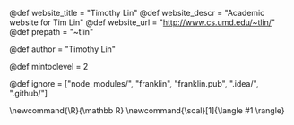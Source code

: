 <!--
Add here global page variables to use throughout your
website.
The website_* must be defined for the RSS to work
-->
@def website_title = "Timothy Lin"
@def website_descr = "Academic website for Tim Lin"
@def website_url   = "http://www.cs.umd.edu/~tlin/"
@def prepath       = "~tlin"

@def author = "Timothy Lin"

@def mintoclevel = 2

<!--
Add here files or directories that should be ignored by Franklin, otherwise
these files might be copied and, if markdown, processed by Franklin which
you might not want. Indicate directories by ending the name with a `/`.
-->
@def ignore = ["node_modules/", "franklin", "franklin.pub", ".idea/", ".github/"]

<!--
Add here global latex commands to use throughout your
pages. It can be math commands but does not need to be.
For instance:
* \newcommand{\phrase}{This is a long phrase to copy.}
-->
\newcommand{\R}{\mathbb R}
\newcommand{\scal}[1]{\langle #1 \rangle}
